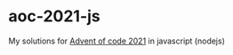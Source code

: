 # aoc-2021-js

My solutions for [Advent of code 2021](https://adventofcode.com/2021) in javascript (nodejs)
